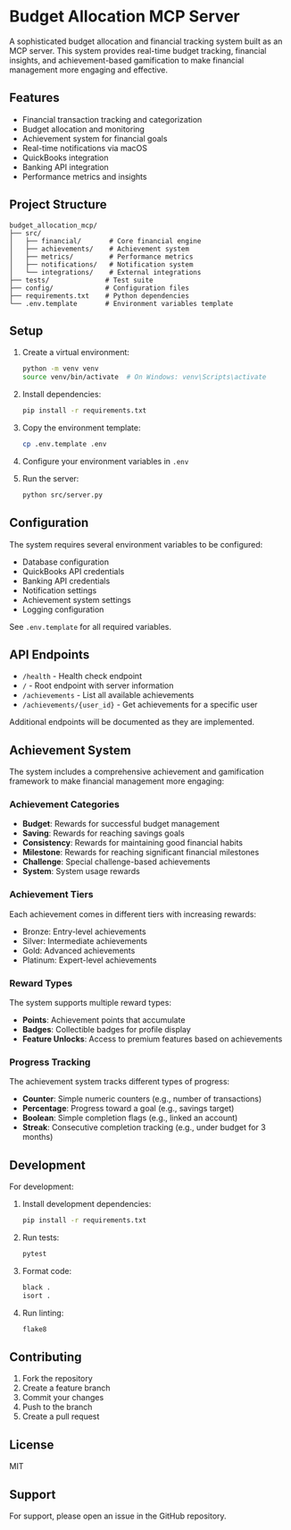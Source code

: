 # Budget Allocation MCP Server

A sophisticated budget allocation and financial tracking system built as an MCP server. This system provides real-time budget tracking, financial insights, and achievement-based gamification to make financial management more engaging and effective.

## Features

- Financial transaction tracking and categorization
- Budget allocation and monitoring
- Achievement system for financial goals
- Real-time notifications via macOS
- QuickBooks integration
- Banking API integration
- Performance metrics and insights

## Project Structure

```
budget_allocation_mcp/
├── src/
│   ├── financial/       # Core financial engine
│   ├── achievements/    # Achievement system
│   ├── metrics/         # Performance metrics
│   ├── notifications/   # Notification system
│   └── integrations/    # External integrations
├── tests/              # Test suite
├── config/             # Configuration files
├── requirements.txt    # Python dependencies
└── .env.template       # Environment variables template
```

## Setup

1. Create a virtual environment:
   ```bash
   python -m venv venv
   source venv/bin/activate  # On Windows: venv\Scripts\activate
   ```

2. Install dependencies:
   ```bash
   pip install -r requirements.txt
   ```

3. Copy the environment template:
   ```bash
   cp .env.template .env
   ```

4. Configure your environment variables in `.env`

5. Run the server:
   ```bash
   python src/server.py
   ```

## Configuration

The system requires several environment variables to be configured:

- Database configuration
- QuickBooks API credentials
- Banking API credentials
- Notification settings
- Achievement system settings
- Logging configuration

See `.env.template` for all required variables.

## API Endpoints

- `/health` - Health check endpoint
- `/` - Root endpoint with server information
- `/achievements` - List all available achievements
- `/achievements/{user_id}` - Get achievements for a specific user

Additional endpoints will be documented as they are implemented.

## Achievement System

The system includes a comprehensive achievement and gamification framework to make financial management more engaging:

### Achievement Categories

- **Budget**: Rewards for successful budget management
- **Saving**: Rewards for reaching savings goals
- **Consistency**: Rewards for maintaining good financial habits
- **Milestone**: Rewards for reaching significant financial milestones
- **Challenge**: Special challenge-based achievements
- **System**: System usage rewards

### Achievement Tiers

Each achievement comes in different tiers with increasing rewards:

- Bronze: Entry-level achievements
- Silver: Intermediate achievements
- Gold: Advanced achievements
- Platinum: Expert-level achievements

### Reward Types

The system supports multiple reward types:

- **Points**: Achievement points that accumulate
- **Badges**: Collectible badges for profile display
- **Feature Unlocks**: Access to premium features based on achievements

### Progress Tracking

The achievement system tracks different types of progress:

- **Counter**: Simple numeric counters (e.g., number of transactions)
- **Percentage**: Progress toward a goal (e.g., savings target)
- **Boolean**: Simple completion flags (e.g., linked an account)
- **Streak**: Consecutive completion tracking (e.g., under budget for 3 months)

## Development

For development:

1. Install development dependencies:
   ```bash
   pip install -r requirements.txt
   ```

2. Run tests:
   ```bash
   pytest
   ```

3. Format code:
   ```bash
   black .
   isort .
   ```

4. Run linting:
   ```bash
   flake8
   ```

## Contributing

1. Fork the repository
2. Create a feature branch
3. Commit your changes
4. Push to the branch
5. Create a pull request

## License

MIT

## Support

For support, please open an issue in the GitHub repository.